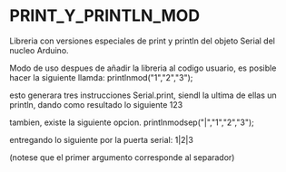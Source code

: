 # PRINT_Y_PRINTLN_MOD
Libreria con versiones especiales de print y println del objeto Serial del nucleo Arduino. 

Modo de uso
despues de añadir la libreria al codigo usuario, es posible hacer la siguiente llamda:
  printlnmod("1","2","3");

esto generara tres instrucciones Serial.print, siendl la ultima de ellas un println, dando como resultado lo siguiente
  123
  
tambien, existe la siguiente opcion.
  printlnmodsep("|","1","2","3");
  
entregando lo siguiente por la puerta serial:
  1|2|3
 
(notese que el primer argumento corresponde al separador)
